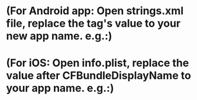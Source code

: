 [//]: # (64)

[//]: # ()
[//]: # (First of all: Open app.json file in your react-native project directory. And, just replace displayName json property's value in this file. e.g.:)

[//]: # ()
[//]: # ({)

[//]: # ("name": "SomethingSomething",)

[//]: # ("displayName": "My New App Name")

[//]: # (})

[//]: # ()
# (For Android app: Open strings.xml file, replace the <string name="app_name"> tag's value to your new app name. e.g.:)

[//]: # ()
[//]: # (<string name="app_name">My New App Name</string>)

# (For iOS: Open info.plist, replace the value after <key>CFBundleDisplayName</key> to your app name. e.g.:)

[//]: # ()
[//]: # (<key>CFBundleDisplayName</key>)

[//]: # (<string>My New App Name</string>)

[//]: # (Uninstall your previous app installed on your device. Use npm install in project main directory, in ios folder directory run pod install commands. Now, simply install app in your device.)